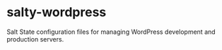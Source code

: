 salty-wordpress
===============

Salt State configuration files for managing WordPress development and production servers.
